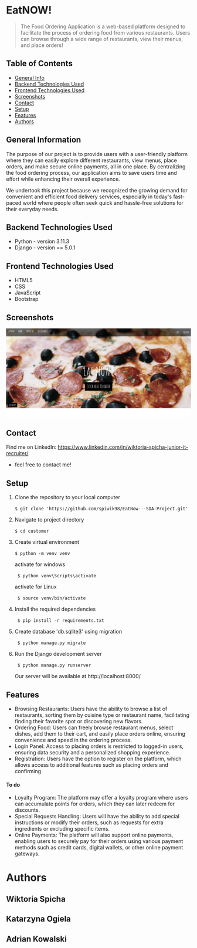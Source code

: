 # EatNOW!
> The Food Ordering Application is a web-based platform designed to facilitate the process of ordering food from various restaurants. Users can browse through a wide range of restaurants, view their menus, and place orders!



## Table of Contents
* [General Info](#general-information)
* [Backend Technologies Used](#backend-technologies-used)
* [Frontend Technologies Used](#frontend-technologies-used)
* [Screenshots](#screenshots)
* [Contact](#contact)
* [Setup](#setup)
* [Features](#features)
* [Authors](#authors)




## General Information
The purpose of our project is to provide users with a user-friendly platform where they can easily explore different restaurants, view menus, place orders, and make secure online payments, all in one place. By centralizing the food ordering process, our application aims to save users time and effort while enhancing their overall experience.

We undertook this project because we recognized the growing demand for convenient and efficient food delivery services, especially in today's fast-paced world where people often seek quick and hassle-free solutions for their everyday needs. 



## Backend Technologies Used
- Python - version 3.11.3
- Django - version == 5.0.1 


## Frontend Technologies Used
- HTML5
- CSS
- JavaScript
- Bootstrap



## Screenshots
![Homepage](https://github.com/spiwik98/EatNow---SDA-Project/blob/c441a02fd139faf951887776d282807f3b65f2be/static/eatnow1.png)


## Contact
Find me on LinkedIn: https://www.linkedin.com/in/wiktoria-spicha-junior-it-recruiter/ 
- feel free to contact me!



## Setup
1. Clone the repository to your local computer

       $ git clone 'https://github.com/spiwik98/EatNow---SDA-Project.git'


2. Navigate to project directory

       $ cd customer


3. Create virtual environment

       $ python -m venv venv

      activate for windows
        
        $ python venv\Scripts\activate

      activate for Linux

        $ source venv/bin/activate
     

4. Install the required dependencies

        $ pip install -r requirements.txt

5. Create database 'db.sqlite3' using migration

        $ python manage.py migrate
   

6. Run the Django development server

        $ python manage.py runserver 

    Our server will be available at http://localhost:8000/



## Features
* Browsing Restaurants: Users have the ability to browse a list of restaurants, sorting them by cuisine type or restaurant name, facilitating finding their favorite spot or discovering new flavors.
* Ordering Food: Users can freely browse restaurant menus, select dishes, add them to their cart, and easily place orders online, ensuring convenience and speed in the ordering process.
* Login Panel: Access to placing orders is restricted to logged-in users, ensuring data security and a personalized shopping experience.
* Registration: Users have the option to register on the platform, which allows access to additional features such as placing orders and confirming 


#### To do
  * Loyalty Program: The platform may offer a loyalty program where users can accumulate points for orders, which they can later redeem for discounts.
  * Special Requests Handling: Users will have the ability to add special instructions or modify their orders, such as requests for extra ingredients or excluding specific items.
  * Online Payments: The platform will also support online payments, enabling users to securely pay for their orders using various payment methods such as credit cards, digital wallets, or other online payment gateways.



# Authors
  ## Wiktoria Spicha
  ## Katarzyna Ogiela
  ## Adrian Kowalski
